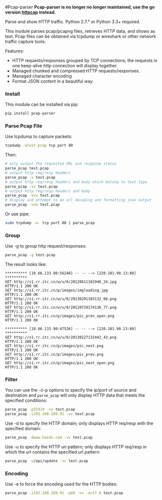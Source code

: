 #Pcap-parser
<b>Pcap-parser is no longer no longer maintained, use the go version [httpcap](https://github.com/caoqianli/httpcap) instead.</b>

Parse and show HTTP traffic. Python 2.7.* or Python 3.3+ required.

This module parses pcap/pcapng files, retrieves HTTP data, and shows as text.
Pcap files can be obtained via tcpdump or wireshark or other network traffic capture tools.

Features:

* HTTP requests/responses grouped by TCP connections; the requests in one keep-alive http connection will display together.
* Managed chunked and compressed HTTP requests/responses.
* Managed character encoding
* Format JSON content in a beautiful way.

### Install
This module can be installed via pip:
```sh
pip install pcap-parser
```

### Parse Pcap File

Use tcpdump to capture packets:
```sh
tcpdump -wtest.pcap tcp port 80
```
Then:
```sh
# only output the requested URL and response status
parse_pcap test.pcap
# output http req/resp headers
parse_pcap -v test.pcap
# output http req/resp headers and body which belong to text type
parse_pcap -vv test.pcap
# output http req/resp headers and body
parse_pcap -vvv test.pcap
# display and attempt to do url decoding and formatting json output
parse_pcap -vvb test.pcap
```
Or use pipe:
```sh
sudo tcpdump -w- tcp port 80 | parse_pcap 
```

### Group
Use -g to group http request/responses: 
```sh
parse_pcap -g test.pcap
```
The result looks like:
```
********** [10.66.133.90:56240] -- -- --> [220.181.90.13:80] **********
GET http://s1.rr.itc.cn/w/u/0/20120611181946_24.jpg
HTTP/1.1 200 OK
GET http://s1.rr.itc.cn/p/images/imgloading.jpg
HTTP/1.1 200 OK
GET http://s1.rr.itc.cn/w/u/0/20130201103132_66.png
HTTP/1.1 200 OK
GET http://s1.rr.itc.cn/w/u/0/20120719174136_77.png
HTTP/1.1 200 OK
GET http://s1.rr.itc.cn/p/images/pic_prev_open.png
HTTP/1.1 200 OK

********** [10.66.133.90:47526] -- -- --> [220.181.90.13:80] **********
GET http://s1.rr.itc.cn/w/u/0/20130227132442_43.png
HTTP/1.1 200 OK
GET http://s1.rr.itc.cn/p/images/pic_next.png
HTTP/1.1 200 OK
GET http://s1.rr.itc.cn/p/images/pic_prev.png
HTTP/1.1 200 OK
GET http://s1.rr.itc.cn/p/images/pic_next_open.png
HTTP/1.1 200 OK
```

### Filter
You can use the -i/-p options to specify the ip/port of source and destination and `parse_pcap` will only display HTTP data that meets the specified conditions:
```sh
parse_pcap -p55419 -vv test.pcap
parse_pcap -i192.168.109.91 -vv test.pcap
```
Use -d to specify the HTTP domain; only displays HTTP req/resp with the specified domain:
```sh
parse_pcap -dwww.baidu.com -vv test.pcap
```
Use -u to specify the HTTP uri pattern; only displays HTTP req/resp in which the url contains the specified url pattern:
```sh
parse_pcap -u/api/update -vv test.pcap
```

### Encoding
Use -e to force the encoding used for the HTTP bodies:
```sh
parse_pcap -i192.168.109.91 -p80 -vv -eutf-8 test.pcap
```
